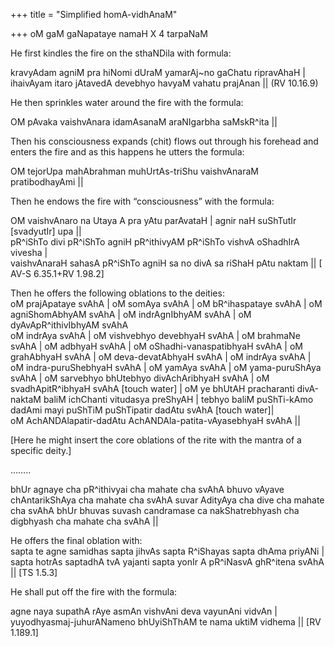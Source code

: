 +++
title = "Simplified homA-vidhAnaM"

+++
oM gaM gaNapataye namaH X 4 tarpaNaM

He first kindles the fire on the sthaNDila with formula:

kravyAdam agniM pra hiNomi dUraM yamarAj\~no gaChatu ripravAhaH |  
ihaivAyam itaro jAtavedA devebhyo havyaM vahatu prajAnan || (RV 10.16.9)

He then sprinkles water around the fire with the formula:

OM pAvaka vaishvAnara idamAsanaM araNIgarbha saMskR^ita ||

Then his consciousness expands (chit) flows out through his forehead and
enters the fire and as this happens he utters the formula:

OM tejorUpa mahAbrahman muhUrtAs-triShu vaishvAnaraM pratibodhayAmi ||

Then he endows the fire with “consciousness” with the formula:

OM vaishvAnaro na Utaya A pra yAtu parAvataH | agnir naH suShTutIr
\[svadyutIr\] upa ||  
pR^iShTo divi pR^iShTo agniH pR^ithivyAM pR^iShTo vishvA oShadhIrA
vivesha |  
vaishvAnaraH sahasA pR^iShTo agniH sa no divA sa riShaH pAtu naktam ||
\[ AV-S 6.35.1+RV 1.98.2\]

Then he offers the following oblations to the deities:  
oM prajApataye svAhA | oM somAya svAhA | oM bR^ihaspataye svAhA | oM
agniShomAbhyAM svAhA | oM indrAgnIbhyAM svAhA | oM dyAvApR^ithivIbhyAM
svAhA  
oM indrAya svAhA | oM vishvebhyo devebhyaH svAhA | oM brahmaNe svAhA |
oM adbhyaH svAhA | oM oShadhi-vanaspatibhyaH svAhA | oM grahAbhyaH svAhA
| oM deva-devatAbhyaH svAhA | oM indrAya svAhA | oM indra-puruShebhyaH
svAhA | oM yamAya svAhA | oM yama-puruShAya svAhA | oM sarvebhyo
bhUtebhyo divAchAribhyaH svAhA | oM svadhApitR^ibhyaH svAhA \[touch
water\] | oM ye bhUtAH pracharanti divA-naktaM baliM ichChanti vitudasya
preShyAH | tebhyo baliM puShTi-kAmo dadAmi mayi puShTiM puShTipatir
dadAtu svAhA \[touch water\]|  
oM AchANDAlapatir-dadAtu AchANDAla-patita-vAyasebhyaH svAhA ||

\[Here he might insert the core oblations of the rite with the mantra of
a specific deity.\]

……..

bhUr agnaye cha pR^ithivyai cha mahate cha svAhA bhuvo vAyave
chAntarikShAya cha mahate cha svAhA suvar AdityAya cha dive cha mahate
cha svAhA bhUr bhuvas suvash candramase ca nakShatrebhyash cha digbhyash
cha mahate cha svAhA ||

He offers the final oblation with:  
sapta te agne samidhas sapta jihvAs sapta R^iShayas sapta dhAma priyANi
|  
sapta hotrAs saptadhA tvA yajanti sapta yonIr A pR^iNasvA ghR^itena
svAhA || \[TS 1.5.3\]

He shall put off the fire with the formula:

agne naya supathA rAye asmAn vishvAni deva vayunAni vidvAn |  
yuyodhyasmaj-juhurANameno bhUyiShThAM te nama uktiM vidhema || \[RV
1.189.1\]
